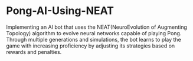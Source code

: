 # Pong-AI-Using-NEAT
Implementing an AI bot that uses the NEAT(NeuroEvolution of Augmenting Topology) algorithm to evolve neural networks capable of playing Pong. Through multiple generations and simulations, the bot learns to play the game with increasing proficiency by adjusting its strategies based on rewards and penalties.
